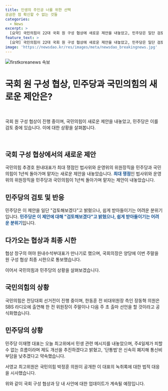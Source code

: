 ```yaml
---
title: 인생의 주인공 너를 위한 선택 
궁금한 점 확신할 수 없는 것들
categories:
  - News
excerpt: >
  [요약] 국민의힘이 22대 국회 원 구성 협상에 새로운 제안을 내놓았고, 민주당은 일단 검토해보겠다고 했지만 쉽게 받아들이기는 어려운 분위기다. 우원식 국회의장은 이번 주말을 원 구성 협상 최종 시한으로 통보했으며, 국민의힘과 민주당 상황 역시 전해졌다. 또한, 한동훈 전 비대위원장 측인 장동혁 의원은 전당대회 선거전이 가열되고 있으며, 민주당 이재명 대표는 주4일제 개선 및 단통법 폐지 등을 내놓았다.
feature_text: >
  [요약] 국민의힘이 22대 국회 원 구성 협상에 새로운 제안을 내놓았고, 민주당은 일단 검토해보겠다고 했지만 쉽게 받아들이기는 어려운 분위기다. 우원식 국회의장은 이번 주말을 원 구성 협상 최종 시한으로 통보했으며, 국민의힘과 민주당 상황 역시 전해졌다. 또한, 한동훈 전 비대위원장 측인 장동혁 의원은 전당대회 선거전이 가열되고 있으며, 민주당 이재명 대표는 주4일제 개선 및 단통법 폐지 등을 내놓았다.
image: 'https://newsdao.kr/res/images/meta/newsdao_breakingnews.jpg'
---
```


<p><img src="https://newsdao.kr/res/images/meta/newsdao_breakingnews.jpg" alt="firstkoreanews 속보" /></p>

<h1>국회 원 구성 협상, 민주당과 국민의힘의 새로운 제안은?</h1>

<p data-ke-size="size16">&nbsp;</p>

<p>국회 원 구성 협상이 진행 중이며, 국민의힘이 새로운 제안을 내놓았고, 민주당은 이를 검토 중에 있습니다. 이에 대한 상황을 살펴봅니다.</p>

<p data-ke-size="size16">&nbsp;</p>

<h2 data-ke-size="size26">국회 구성 협상에서의 새로운 제안</h2>

<p>국민의힘 추경호 원내대표가 최대 쟁점인 법사위와 운영위의 위원장직을 민주당과 국민의힘이 1년씩 돌아가며 맡자는 새로운 제안을 내놓았습니다.
<b><span style="color: #1a5490;">최대 쟁점</span></b>인 법사위와 운영위의 위원장직을 민주당과 국민의힘이 1년씩 돌아가며 맡자는 제안이 내놓았습니다.</p>

<h2 data-ke-size="size26">민주당의 검토 및 반응</h2>

<p>민주당은 이 제안을 일단 "검토해보겠다"고 밝혔으나, 쉽게 받아들이기는 어려운 분위기입니다.
<b><span style="color: #1a5490;">민주당은 이 제안에 대해 "검토해보겠다"고 밝혔으나, 쉽게 받아들이기는 어려운 분위기</span></b>입니다.</p>

<h2 data-ke-size="size26">다가오는 협상과 최종 시한</h2>

<p>협상 창구의 여야 원내수석부대표가 만나기로 했으며, 국회의장은 양당에 이번 주말을 원 구성 협상 최종 시한으로 통보했습니다.</p>

<p>이어서 국민의힘과 민주당의 상황을 살펴보겠습니다.</p>

<h2 data-ke-size="size26">국민의힘의 상황</h2>

<p>국민의힘은 전당대회 선거전이 진행 중이며, 한동훈 전 비대위원장 측인 장동혁 의원은 SBS 라디오에 출연해 한 전 위원장이 주말이나 다음 주 초 출마 선언을 할 것이라고 공식화했습니다.</p>

<h2 data-ke-size="size26">민주당의 상황</h2>

<p>민주당 이재명 대표는 오늘 최고위에서 민생 관련 메시지를 내놓았으며, 주4일제가 피할 수 없는 흐름이라며 제도 개선을 추진하겠다고 밝혔고, '단통법'은 신속히 폐지해 통신비 부담을 낮추겠다고 약속했습니다.</p>

<p>서영교 최고위원은 국민의힘 박정훈 의원이 공개한 이 대표의 녹취록에 대한 법적 대응을 시사했습니다.</p>

<p>위와 같이 국회 구성 협상과 당 내 사안에 대한 업데이트가 계속될 예정입니다.</p>

<p data-ke-size="size16">&nbsp;</p>

